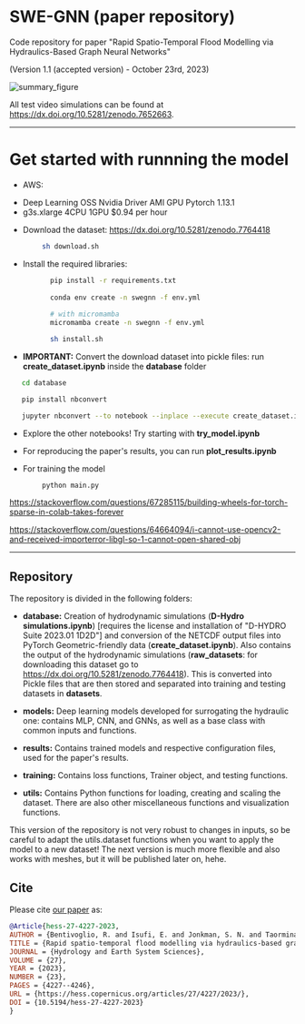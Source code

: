 # SWE-GNN (paper repository)

Code repository for paper "Rapid Spatio-Temporal Flood Modelling via Hydraulics-Based Graph Neural Networks"

(Version 1.1 (accepted version) - October 23rd, 2023)

![summary_figure](summary_figure.png)

All test video simulations can be found at <https://dx.doi.org/10.5281/zenodo.7652663>.

---

# Get started with runnning the model

* AWS:

- Deep Learning OSS Nvidia Driver AMI GPU Pytorch 1.13.1
- g3s.xlarge 4CPU 1GPU $0.94 per hour

* Download the dataset: <https://dx.doi.org/10.5281/zenodo.7764418>


```bash
        sh download.sh
```

* Install the required libraries:

```bash
          pip install -r requirements.txt
          
          conda env create -n swegnn -f env.yml
          
          # with micromamba
          micromamba create -n swegnn -f env.yml

          sh install.sh
```

* **IMPORTANT:** Convert the download dataset into pickle files: run **create_dataset.ipynb** inside the **database** folder

```bash
   cd database

   pip install nbconvert

   jupyter nbconvert --to notebook --inplace --execute create_dataset.ipynb

```

* Explore the other notebooks! Try starting with **try_model.ipynb**

* For reproducing the paper's results, you can run **plot_results.ipynb**

* For training the model
```bash
        python main.py
```

https://stackoverflow.com/questions/67285115/building-wheels-for-torch-sparse-in-colab-takes-forever

https://stackoverflow.com/questions/64664094/i-cannot-use-opencv2-and-received-importerror-libgl-so-1-cannot-open-shared-obj

---

## Repository 

The repository is divided in the following folders:

* **database:** Creation of hydrodynamic simulations (**D-Hydro simulations.ipynb**) [requires the license and installation of "D-HYDRO Suite 2023.01 1D2D"] and conversion of the NETCDF output files into PyTorch Geometric-friendly data (**create_dataset.ipynb**).
Also contains the output of the hydrodynamic simulations (**raw_datasets**: for downloading this dataset go to <https://dx.doi.org/10.5281/zenodo.7764418>). This is converted into Pickle files that are then stored and separated into training and testing datasets in **datasets**.

* **models:**  Deep learning models developed for surrogating the hydraulic one: contains MLP, CNN, and GNNs, as well as a base class with common inputs and functions.

* **results:** Contains trained models and respective configuration files, used for the paper's results.

* **training:** Contains loss functions, Trainer object, and testing functions.

* **utils:** Contains Python functions for loading, creating and scaling the dataset. There are also other miscellaneous functions and visualization functions.

This version of the repository is not very robust to changes in inputs, so be careful to adapt the utils.dataset functions when you want to apply the model to a new dataset!
The next version is much more flexible and also works with meshes, but it will be published later on, hehe.

## Cite

Please cite [our paper](https://hess.copernicus.org/articles/27/4227/2023/) as:

```bibtex
@Article{hess-27-4227-2023,
AUTHOR = {Bentivoglio, R. and Isufi, E. and Jonkman, S. N. and Taormina, R.},
TITLE = {Rapid spatio-temporal flood modelling via hydraulics-based graph neural networks},
JOURNAL = {Hydrology and Earth System Sciences},
VOLUME = {27},
YEAR = {2023},
NUMBER = {23},
PAGES = {4227--4246},
URL = {https://hess.copernicus.org/articles/27/4227/2023/},
DOI = {10.5194/hess-27-4227-2023}
}
```
